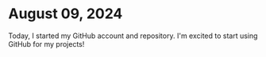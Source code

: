 # August 09, 2024
Today, I started my GitHub account and repository. I'm excited to start using GitHub for my projects!
